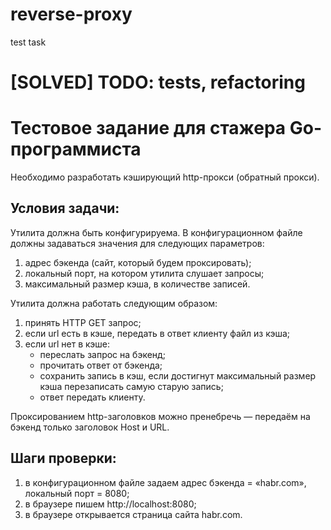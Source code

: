 # reverse-proxy
test task
# [SOLVED] TODO: tests, refactoring
# Тестовое задание для стажера Go-программиста

Необходимо разработать кэширующий http-прокси (обратный прокси).

## Условия задачи:
Утилита должна быть конфигурируема. В конфигурационном файле должны задаваться значения для следующих параметров:
1.	адрес бэкенда (сайт, который будем проксировать);
2.	локальный порт, на котором утилита слушает запросы;
3.	максимальный размер кэша, в количестве записей.

Утилита должна работать следующим образом:
1.	принять HTTP GET запрос;
2.	если url есть в кэше, передать в ответ клиенту файл из кэша;
3.	если url нет в кэше:
    - переслать запрос на бэкенд;
    - прочитать ответ от бэкенда;
    - сохранить запись в кэш, если достигнут максимальный размер кэша перезаписать самую старую запись;
    - ответ передать клиенту.

Проксированием http-заголовков можно пренебречь — передаём на бэкенд только заголовок Host и URL.

## Шаги проверки:
1.	в конфигурационном файле задаем адрес бэкенда = «habr.com», локальный порт = 8080;
2.	в браузере пишем http://localhost:8080;
3.	в браузере открывается страница сайта habr.com.
